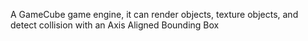 A GameCube game engine, it can render objects, texture objects, and detect collision with an Axis Aligned Bounding Box
